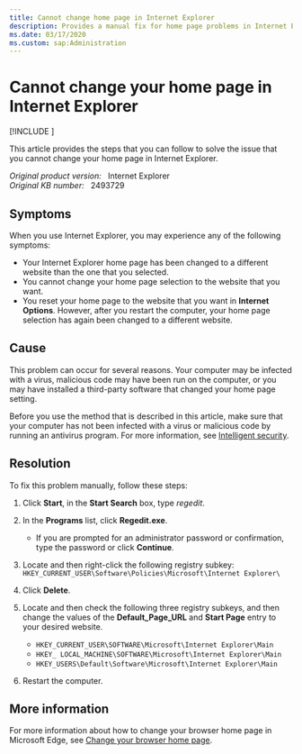 ```yaml
---
title: Cannot change home page in Internet Explorer
description: Provides a manual fix for home page problems in Internet Explorer.
ms.date: 03/17/2020
ms.custom: sap:Administration
---
```

# Cannot change your home page in Internet Explorer

[!INCLUDE [](../../../includes/browsers-important.md)]

This article provides the steps that you can follow to solve the issue that you cannot change your home page in Internet Explorer.

_Original product version:_ &nbsp; Internet Explorer  
_Original KB number:_ &nbsp; 2493729

## Symptoms

When you use Internet Explorer, you may experience any of the following symptoms:

- Your Internet Explorer home page has been changed to a different website than the one that you selected.
- You cannot change your home page selection to the website that you want.
- You reset your home page to the website that you want in **Internet Options**. However, after you restart the computer, your home page selection has again been changed to a different website.

## Cause

This problem can occur for several reasons. Your computer may be infected with a virus, malicious code may have been run on the computer, or you may have installed a third-party software that changed your home page setting.

Before you use the method that is described in this article, make sure that your computer has not been infected with a virus or malicious code by running an antivirus program. For more information, see [Intelligent security](https://www.microsoft.com/security?rtc=1).

## Resolution

To fix this problem manually, follow these steps:

1. Click **Start**, in the **Start Search** box, type *regedit*.

2. In the **Programs** list, click **Regedit.exe**.

   - If you are prompted for an administrator password or confirmation, type the password or click **Continue**.

3. Locate and then right-click the following registry subkey:  
    `HKEY_CURRENT_USER\Software\Policies\Microsoft\Internet Explorer\`

4. Click **Delete**.

5. Locate and then check the following three registry subkeys, and then change the values of the **Default_Page_URL** and **Start Page** entry to your desired website.

   - `HKEY_CURRENT_USER\SOFTWARE\Microsoft\Internet Explorer\Main`
   - `HKEY_ LOCAL_MACHINE\SOFTWARE\Microsoft\Internet Explorer\Main`
   - `HKEY_USERS\Default\Software\Microsoft\Internet Explorer\Main`

6. Restart the computer.

## More information

For more information about how to change your browser home page in Microsoft Edge, see [Change your browser home page](https://support.microsoft.com/help/4027577).
